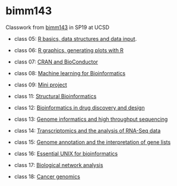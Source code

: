 # bimm143

Classwork from [bimm143](https://bioboot.github.io/bimm143_S19/) in SP19 at UCSD 

- class 05: [R basics, data structures and data input](https://github.com/FlyingFanstastica/bimm143/blob/master/class05/class05/class05.md).

- class 06: [R graphics, generating plots with R](https://github.com/FlyingFanstastica/bimm143/blob/master/class06/class06.md)

- class 07: [CRAN and BioConductor ](https://github.com/FlyingFanstastica/bimm143/blob/master/class07/class07.md)

- class 08: [Machine learning for Bioinformatics](https://github.com/FlyingFanstastica/bimm143/tree/master/class08.md)

- class 09: [Mini project](https://github.com/FlyingFanstastica/bimm143/tree/master/class09.md)

- class 11: [Structural Bioinformatics](https://github.com/FlyingFanstastica/bimm143/tree/master/class11.md)

- class 12: [Bioinformatics in drug discovery and design](https://github.com/FlyingFanstastica/bimm143/tree/master/class12.md)

- class 13: [Genome informatics and high throughput sequencing](https://github.com/FlyingFanstastica/bimm143/tree/master/class13.md)

- class 14: [Transcriptomics and the analysis of RNA-Seq data](https://github.com/FlyingFanstastica/bimm143/tree/master/class14.md)

- class 15: [Genome annotation and the interpretation of gene lists](https://github.com/FlyingFanstastica/bimm143/tree/master/class15.md)

- class 16: [Essential UNIX for bioinformatics](https://github.com/FlyingFanstastica/bimm143/tree/master/class16.md)

- class 17: [Biological network analysis ]()

- class 18: [Cancer genomics](https://github.com/FlyingFanstastica/bimm143/blob/master/class18/class18.md)
